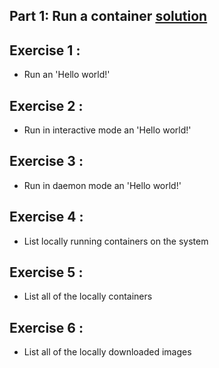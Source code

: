 ## Part 1: Run a container [solution](solution)
## Exercise 1 : 
* Run an 'Hello world!' 

## Exercise 2 : 
* Run in interactive mode an 'Hello world!'

## Exercise 3 : 
* Run in daemon mode an 'Hello world!'

## Exercise 4 : 
* List locally running containers on the system

## Exercise 5 : 
* List all of the locally containers

## Exercise 6 : 
* List all of the locally downloaded images